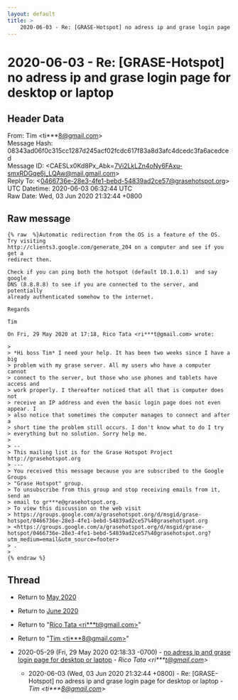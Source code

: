 ```yaml
---
layout: default
title: >
    2020-06-03 - Re: [GRASE-Hotspot] no adress ip and grase login page for desktop or laptop
---
```


# 2020-06-03 - Re: [GRASE-Hotspot] no adress ip and grase login page for desktop or laptop

## Header Data

From: Tim \<ti***8@gmail.com\><br>
Message Hash: 08343ad06f0c315cc1287d245acf02fcdc617f83a8d3afc4dcedc3fa6acedced<br>
Message ID: \<CAESLx0Kd8Px_Abk=7Vi2LkLZn4oNy6FAxu-smxRDGqe6j_LQAw@mail.gmail.com\><br>
Reply To: \<0466736e-28e3-4fe1-bebd-54839ad2ce57@grasehotspot.org\><br>
UTC Datetime: 2020-06-03 06:32:44 UTC<br>
Raw Date: Wed, 03 Jun 2020 21:32:44 +0800<br>

## Raw message

```
{% raw  %}Automatic redirection from the OS is a feature of the OS. Try visiting
http://clients3.google.com/generate_204 on a computer and see if you get a
redirect then.

Check if you can ping both the hotspot (default 10.1.0.1)  and say google
DNS (8.8.8.8) to see if you are connected to the server, and potentially
already authenticated somehow to the internet.

Regards

Tim

On Fri, 29 May 2020 at 17:18, Rico Tata <ri***t@gmail.com> wrote:

>
> *Hi boss Tim* I need your help. It has been two weeks since I have a big
> problem with my grase server. All my users who have a computer cannot
> connect to the server, but those who use phones and tablets have access and
> work properly. I thereafter noticed that all that is computer does not
> receive an IP address and even the basic login page does not even appear. I
> also notice that sometimes the computer manages to connect and after a
> short time the problem still occurs. I don't know what to do I try
> everything but no solution. Sorry help me.
>
> --
> This mailing list is for the Grase Hotspot Project http://grasehotspot.org
> ---
> You received this message because you are subscribed to the Google Groups
> "Grase Hotspot" group.
> To unsubscribe from this group and stop receiving emails from it, send an
> email to gr***e@grasehotspot.org.
> To view this discussion on the web visit
> https://groups.google.com/a/grasehotspot.org/d/msgid/grase-hotspot/0466736e-28e3-4fe1-bebd-54839ad2ce57%40grasehotspot.org
> <https://groups.google.com/a/grasehotspot.org/d/msgid/grase-hotspot/0466736e-28e3-4fe1-bebd-54839ad2ce57%40grasehotspot.org?utm_medium=email&utm_source=footer>
> .
>
{% endraw %}
```

## Thread

+ Return to [May 2020](/archive/2020/05)
+ Return to [June 2020](/archive/2020/06)

+ Return to "[Rico Tata <ri***t<span>@</span>gmail.com>](/authors/ri___t_at_gmail_com)"
+ Return to "[Tim <ti***8<span>@</span>gmail.com>](/authors/ti___8_at_gmail_com)"

+ 2020-05-29 (Fri, 29 May 2020 02:18:33 -0700) - [no adress ip and grase login page for desktop or laptop](/archive/2020/05/3e68575f085b3a22ab05658c79ffe097b170b945e46a087fa3f72fb2098bbe4f) - _Rico Tata \<ri***t@gmail.com\>_
  + 2020-06-03 (Wed, 03 Jun 2020 21:32:44 +0800) - Re: [GRASE-Hotspot] no adress ip and grase login page for desktop or laptop - _Tim \<ti***8@gmail.com\>_

